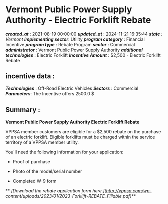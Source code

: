 # Vermont Public Power Supply Authority - Electric Forklift Rebate 
 ***created_at*** : 2021-08-19 00:00:00 
 ***updated_at*** : 2024-11-21 16:35:44 
 ***state** : Vermont 
 **implementing sector***: Utility 
 ***program category*** : Financial Incentive 
 ***program type*** : Rebate Program 
 ***sector*** : Commercial 
 ***administrator*** : Vermont Public Power Supply Authority 
 ***additional technologies*** : Electric Forklift 
 ***Incentive Amount*** : $2,500 - Electric Forklift Rebate

 
 ## incentive data : 
 ***Technologies*** : Off-Road Electric Vehicles 
 ***Sectors*** : Commercial 
 ***Parameters***: The Incentive offers 2500.0 $ 
 
 ## Summary : 
 **Vermont Public Power Supply Authority Electric Forklift Rebate**

VPPSA member customers are eligible for a $2,500 rebate on the purchase of an
electric forklift. Eligible forklifts must be charged within the service
territory of a VPPSA member utility.

You'll need the following information for your application:

  * Proof of purchase   

  * Photo of the model/serial number
  * Completed W-9 form

** _[Download the rebate application form here.](http://vppsa.com/wp-
content/uploads/2023/01/2023-Forklift-REBATE_Fillable.pdf)_**  
  

 
 